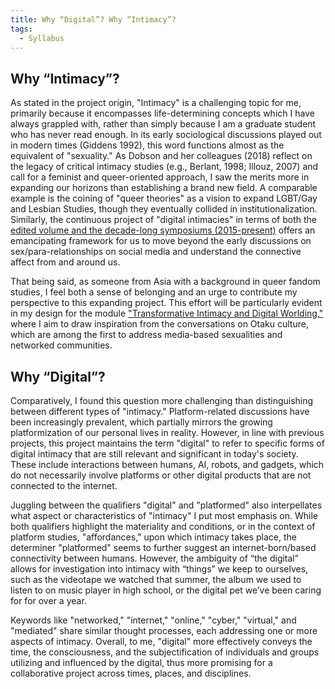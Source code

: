 ```yaml
---
title: Why “Digital”? Why “Intimacy”?
tags:
  - Syllabus
---
```


## Why “Intimacy”?

As stated in the project origin, "Intimacy" is a challenging topic for me, primarily because it encompasses life-determining concepts which I have always grappled with, rather than simply because I am a graduate student who has never read enough. In its early sociological discussions played out in modern times (Giddens 1992), this word functions almost as the equivalent of "sexuality." As Dobson and her colleagues (2018) reflect on the legacy of critical intimacy studies (e.g., Berlant, 1998; Illouz, 2007) and call for a feminist and queer-oriented approach, I saw the merits more in expanding our horizons than establishing a brand new field. A comparable example is the coining of "queer theories" as a vision to expand LGBT/Gay and Lesbian Studies, though they eventually collided in institutionalization. Similarly, the continuous project of "digital intimacies" in terms of both the [edited volume and the decade-long symposiums (2015-present)](../about/inspirations.md) offers an emancipating framework for us to move beyond the early discussions on sex/para-relationships on social media and understand the connective affect from and around us.

That being said, as someone from Asia with a background in queer fandom studies, I feel both a sense of belonging and an urge to contribute my perspective to this expanding project. This effort will be particularly evident in my design for the module ["Transformative Intimacy and Digital Worlding,"](../develop/syllabus/framework/week7.md) where I aim to draw inspiration from the conversations on Otaku culture, which are among the first to address media-based sexualities and networked communities.

## Why “Digital”?

Comparatively, I found this question more challenging than distinguishing between different types of "intimacy." Platform-related discussions have been increasingly prevalent, which partially mirrors the growing platformization of our personal lives in reality. However, in line with previous projects, this project maintains the term "digital" to refer to specific forms of digital intimacy that are still relevant and significant in today's society. These include interactions between humans, AI, robots, and gadgets, which do not necessarily involve platforms or other digital products that are not connected to the internet.

Juggling between the qualifiers "digital" and "platformed" also interpellates what aspect or characteristics of "intimacy" I put most emphasis on. While both qualifiers highlight the materiality and conditions, or in the context of platform studies, "affordances," upon which intimacy takes place, the determiner "platformed" seems to further suggest an internet-born/based connectivity between humans. However, the ambiguity of “the digital” allows for investigation into intimacy with “things” we keep to ourselves, such as the videotape we watched that summer, the album we used to listen to on music player in high school,  or the digital pet we’ve been caring for for over a year.

Keywords like "networked," "internet," "online," "cyber," "virtual," and "mediated" share similar thought processes, each addressing one or more aspects of intimacy. Overall, to me, "digital" more effectively conveys the time, the consciousness, and the subjectification of individuals and groups utilizing and influenced by the digital, thus more promising for a collaborative project across times, places, and disciplines.
